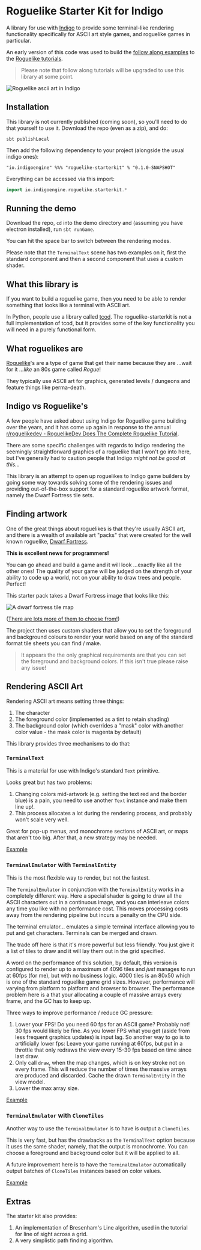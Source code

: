 # Roguelike Starter Kit for Indigo

A library for use with [Indigo](https://indigoengine.io/) to provide some terminal-like rendering functionality specifically for ASCII art style games, and roguelike games in particular.

An early version of this code was used to build the [follow along examples](https://github.com/davesmith00000/roguelike-tutorial) to the [Roguelike tutorials](http://rogueliketutorials.com/).

> Please note that follow along tutorials will be upgraded to use this library at some point.

![Roguelike ascii art in Indigo](/roguelike.gif "Roguelike ascii art in Indigo")

## Installation

This library is not currently published (coming soon), so you'll need to do that yourself to use it. Download the repo (even as a zip), and do:

`sbt publishLocal`

Then add the following dependency to your project (alongside the usual indigo ones):

`"io.indigoengine" %%% "roguelike-starterkit" % "0.1.0-SNAPSHOT"`

Everything can be accessed via this import:

```scala
import io.indigoengine.roguelike.starterkit.*
```

## Running the demo

Download the repo, `cd` into the demo directory and (assuming you have electron installed), run `sbt runGame`.

You can hit the space bar to switch between the rendering modes.

Please note that the `TerminalText` scene has two examples on it, first the standard component and then a second component that uses a custom shader.

## What this library is

If you want to build a roguelike game, then you need to be able to render something that looks like a terminal with ASCII art.

In Python, people use a library called [tcod](https://python-tcod.readthedocs.io/en/latest/). The roguelike-starterkit is not a full implementation of tcod, but it provides some of the key functionality you will need in a purely functional form.

## What roguelikes are

[Roguelike](https://en.wikipedia.org/wiki/Roguelike)'s are a type of game that get their name because they are ...wait for it ..._like_ an 80s game called _Rogue_!

They typically use ASCII art for graphics, generated levels / dungeons and feature things like perma-death.

## Indigo vs Roguelike's

A few people have asked about using Indigo for Roguelike game building over the years, and it has come up again in response to the annual [r/roguelikedev - RoguelikeDev Does The Complete Roguelike Tutorial](https://www.reddit.com/r/roguelikedev/comments/o5x585/roguelikedev_does_the_complete_roguelike_tutorial/).

There are some specific challenges with regards to Indigo rendering the seemingly straightforward graphics of a roguelike that I won't go into here, but I've generally had to caution people that Indigo _might not be good at this..._

This library is an attempt to open up roguelikes to Indigo game builders by going some way towards solving some of the rendering issues and providing out-of-the-box support for a standard roguelike artwork format, namely the Dwarf Fortress tile sets.

## Finding artwork

One of the great things about roguelikes is that they're usually ASCII art, and there is a wealth of available art "packs" that were created for the well known roguelike, [Dwarf Fortress](https://en.wikipedia.org/wiki/Dwarf_Fortress).

**This is excellent news for programmers!**

You can go ahead and build a game and it will look ...exactly like all the other ones! The quality of your game will be judged on the strength of your ability to code up a world, not on your ability to draw trees and people. Perfect!

This starter pack takes a Dwarf Fortress image that looks like this:

![A dwarf fortress tile map](/assets/Anikki_square_10x10.png "A dwarf fortress tile map")

([There are lots more of them to choose from!](https://dwarffortresswiki.org/Tileset_repository))

The project then uses custom shaders that allow you to set the foreground and background colours to render your world based on any of the standard format tile sheets you can find / make.

> It appears the the only graphical requirements are that you can set the foreground and background colors. If this isn't true please raise any issue!

## Rendering ASCII Art

Rendering ASCII art means setting three things:

1. The character
1. The foreground color (implemented as a tint to retain shading)
1. The background color (which overrides a "mask" color with another color value - the mask color is magenta by default)

This library provides three mechanisms to do that:

### `TerminalText`

This is a material for use with Indigo's standard `Text` primitive.

Looks great but has two problems:

1. Changing colors mid-artwork (e.g. setting the text red and the border blue) is a pain, you need to use another `Text` instance and make them line up!.
2. This process allocates a lot during the rendering process, and probably won't scale very well.

Great for pop-up menus, and monochrome sections of ASCII art, or maps that aren't too big. After that, a new strategy may be needed.

[Example](https://github.com/PurpleKingdomGames/roguelike-starterkit/blob/main/demo/src/main/scala/demo/TerminalTextScene.scala)

### `TerminalEmulator` with `TerminalEntity`

This is the most flexible way to render, but not the fastest.

The `TerminalEmulator` in conjunction with the `TerminalEntity` works in a completely different way. Here a special shader is going to draw all the ASCII characters out in a continuous image, and you can interleave colors any time you like with no performance cost. This moves processing costs away from the rendering pipeline but incurs a penalty on the CPU side.

The terminal emulator... emulates a simple terminal interface allowing you to put and get characters. Terminals can be merged and drawn.

The trade off here is that it's more powerful but less friendly. You just give it a list of tiles to draw and it will lay them out in the grid specified.

A word on the performance of this solution, by default, this version is configured to render up to a maximum of 4096 tiles and _just_ manages to run at 60fps (for me), but with no business logic. 4000 tiles is an 80x50 which is one of the standard roguelike game grid sizes. However, performance will varying from platform to platform and browser to browser. The performance problem here is a that your allocating a couple of massive arrays every frame, and the GC has to keep up.

Three ways to improve performance / reduce GC pressure:

1. Lower your FPS! Do you need 60 fps for an ASCII game? Probably not! 30 fps would likely be fine. As you lower FPS what you get (aside from less frequent graphics updates) is input lag. So another way to go is to artificially lower fps: Leave your game running at 60fps, but put in a throttle that only redraws the view every 15-30 fps based on time since last draw.
2. Only call `draw`, when the map changes, which is on key stroke not on every frame. This will reduce the number of times the massive arrays are produced and discarded. Cache the drawn `TerminalEntity` in the view model.
3. Lower the max array size.

[Example](https://github.com/PurpleKingdomGames/roguelike-starterkit/blob/main/demo/src/main/scala/demo/TerminalEmulatorScene.scala)

### `TerminalEmulator` with `CloneTiles`

Another way to use the `TerminalEmulator` is to have is output a `CloneTiles`.

This is very fast, but has the drawbacks as the `TerminalText` option because it uses the same shader, namely, that the output is monochrome. You can choose a foreground and background color but it will be applied to all.

A future improvement here is to have the `TerminalEmulator` automatically output batches of `CloneTiles` instances based on color values.

[Example](https://github.com/PurpleKingdomGames/roguelike-starterkit/blob/main/demo/src/main/scala/demo/CloneTilesScene.scala)

## Extras

The starter kit also provides:

1. An implementation of Bresenham's Line algorithm, used in the tutorial for line of sight across a grid.
2. A very simplistic path finding algorithm.
